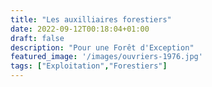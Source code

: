 ```yaml
---
title: "Les auxilliaires forestiers"
date: 2022-09-12T00:18:04+01:00
draft: false
description: "Pour une Forêt d'Exception"
featured_image: '/images/ouvriers-1976.jpg'
tags: ["Exploitation","Forestiers"]
---
```



